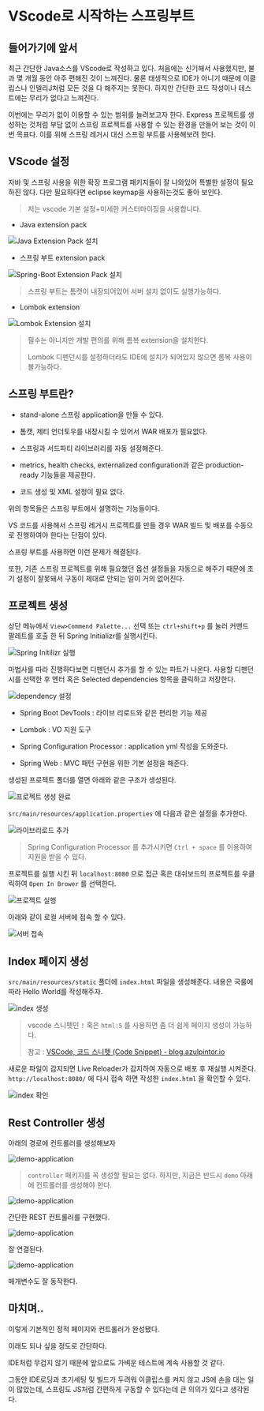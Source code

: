 # VScode로 시작하는 스프링부트

## 들어가기에 앞서

최근 간단한 Java소스를 VScode로 작성하고 있다. 처음에는 신기해서 사용했지만, 불과 몇 개월 동안 아주 편해진 것이 느껴진다. 물론 태생적으로 IDE가 아니기 때문에 이클립스나 인텔리J처럼 모든 것을 다 해주지는 못한다. 하지만 간단한 코드 작성이나 테스트에는 무리가 없다고 느껴진다.

이번에는 무리가 없이 이용할 수 있는 범위를 늘려보고자 한다. Express 프로젝트를 생성하는 것처럼 부담 없이 스프링 프로젝트를 사용할 수 있는 환경을 만들어 보는 것이 이번 목표다. 이를 위해 스프링 레거시 대신 스프링 부트를 사용해보려 한다.

## VScode 설정

자바 및 스프링 사용을 위한 확장 프로그램 패키지들이 잘 나와있어 특별한 설정이 필요하진 않다. 다만 필요하다면 eclipse keymap을 사용하는것도 좋아 보인다.

> 저는 vscode 기본 설정+미세한 커스터마이징을 사용합니다.

- Java extension pack

![Java Extension Pack 설치](img/java-extension-pack.png)

- 스프링 부트 extension pack

![Spring-Boot Extension Pack 설치](img/spring-boot-extension-pack.png)

> 스프링 부트는 톰캣이 내장되어있어 서버 설치 없이도 실행가능하다.

- Lombok extension

![Lombok Extension 설치](img/lombok-extension.png)

> 필수는 아니지만 개발 편의를 위해 롬복 extension을 설치한다.
>
> Lombok 디펜던시를 설정하더라도 IDE에 설치가 되어있지 않으면 롬복 사용이 불가능하다.

## 스프링 부트란?

- stand-alone 스프링 application을 만들 수 있다.

- 톰캣, 제티 언더토우를 내장시킬 수 있어서 WAR 배포가 필요없다.

- 스프링과 서드파티 라이브러리를 자동 설정해준다.

- metrics, health checks, externalized configuration과 같은 production-ready 기능들을 제공한다.

- 코드 생성 및 XML 설정이 필요 없다.

위의 항목들은 스프링 부트에서 설명하는 기능들이다.

VS 코드를 사용해서 스프링 레거시 프로젝트를 만들 경우 WAR 빌드 및 배포를 수동으로 진행하여야 한다는 단점이 있다.

스프링 부트를 사용하면 이런 문제가 해결된다.

또한, 기존 스프링 프로젝트를 위해 필요했던 옵션 설정들을 자동으로 해주기 때문에 초기 설정이 잘못돼서 구동이 제대로 안되는 일이 거의 없어진다.

## 프로젝트 생성

상단 메뉴에서 `View>Commend Palette...` 선택 또는 `ctrl+shift+p` 를 눌러 커맨드 팔레트를 호출 한 뒤 Spring Initializr를 실행시킨다.

![Spring Initilizr 실행](img/create-project-01.png)

마법사를 따라 진행하다보면 디펜던시 추가를 할 수 있는 파트가 나온다. 사용할 디펜던시를 선택한 후 엔터 혹은 Selected dependencies 항목을 클릭하고 저장한다.

![dependency 설정](img/create-project-02.png)

- Spring Boot DevTools : 라이브 리로드와 같은 편리한 기능 제공

- Lombok : VO 지원 도구

- Spring Configuration Processor : application yml 작성을 도와준다.

- Spring Web : MVC 패턴 구현을 위한 기본 설정을 해준다.

생성된 프로젝트 폴더를 열면 아래와 같은 구조가 생성된다.

![프로젝트 생성 완료](img/create-project-03.png)

`src/main/resources/application.properties` 에 다음과 같은 설정을 추가한다.

![라이브리로드 추가](img/create-project-04.png)

> Spring Configuration Processor 를 추가시키면 `Ctrl + space` 를 이용하여 지원을 받을 수 있다.

프로젝트를 실행 시킨 뒤 `localhost:8080` 으로 접근 혹은 대쉬보드의 프로젝트를 우클릭하여 `Open In Brower` 를 선택한다.

![프로젝트 실행](img/create-project-05.png)

아래와 같이 로컬 서버에 접속 할 수 있다.

![서버 접속](img/create-project-06.png)

## Index 페이지 생성

`src/main/resources/static` 폴더에 `index.html` 파일을 생성해준다. 내용은 국룰에 따라 Hello World를 작성해주자.

![index 생성](img/create-index-01.png)

> vscode 스니펫인 `!` 혹은 `html:5` 를 사용하면 좀 더 쉽게 페이지 생성이 가능하다.
>
> 참고 : [VSCode, 코드 스니펫 (Code Snippet) - blog.azulpintor.io](https://blog.azulpintor.io/entry/snippets-in-vscode-for-html)

새로운 파일이 감지되면 Live Reloader가 감지하여 자동으로 배포 후 재실행 시켜준다. `http://localhost:8080/` 에 다시 접속 하면 작성한 `index.html` 을 확인할 수 있다.

![index 확인](img/create-index-02.png)

## Rest Controller 생성

아래의 경로에 컨트롤러를 생성해보자

![demo-application](img/rest-controller01.png)

> `controller` 패키지를 꼭 생성할 필요는 없다. 하지만, 지금은 반드시 `demo` 아래에 컨트롤러를 생성해야 한다.

![demo-application](img/rest-controller02.png)

간단한 REST 컨트롤러를 구현했다.

![demo-application](img/rest-controller03.png)

잘 연결된다.

![demo-application](img/rest-controller04.png)

매개변수도 잘 동작한다.

## 마치며..

이렇게 기본적인 정적 페이지와 컨트롤러가 완성됐다.

이래도 되나 싶을 정도로 간단하다.

IDE처럼 무겁지 않기 때문에 앞으로도 가벼운 테스트에 계속 사용할 것 같다.

그동안 IDE로딩과 초기세팅 및 빌드가 두려워 이클립스를 켜지 않고 JS에 손을 대는 일이 많았는데, 스프링도 JS처럼 간편하게 구동할 수 있다는데 큰 의의가 있다고 생각된다.
